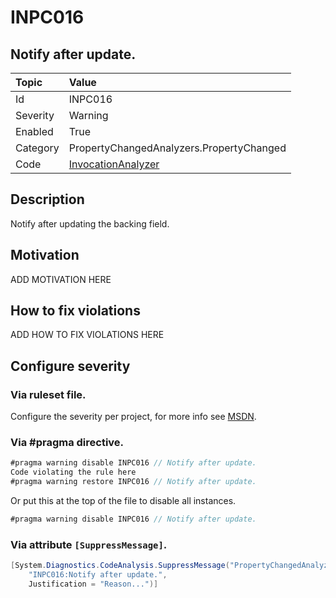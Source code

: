 # INPC016
## Notify after update.

| Topic    | Value
| :--      | :--
| Id       | INPC016
| Severity | Warning
| Enabled  | True
| Category | PropertyChangedAnalyzers.PropertyChanged
| Code     | [InvocationAnalyzer]([InvocationAnalyzer](https://github.com/DotNetAnalyzers/PropertyChangedAnalyzers/blob/master/PropertyChangedAnalyzers/NodeAnalyzers/InvocationAnalyzer.cs))

## Description

Notify after updating the backing field.

## Motivation

ADD MOTIVATION HERE

## How to fix violations

ADD HOW TO FIX VIOLATIONS HERE

<!-- start generated config severity -->
## Configure severity

### Via ruleset file.

Configure the severity per project, for more info see [MSDN](https://msdn.microsoft.com/en-us/library/dd264949.aspx).

### Via #pragma directive.
```C#
#pragma warning disable INPC016 // Notify after update.
Code violating the rule here
#pragma warning restore INPC016 // Notify after update.
```

Or put this at the top of the file to disable all instances.
```C#
#pragma warning disable INPC016 // Notify after update.
```

### Via attribute `[SuppressMessage]`.

```C#
[System.Diagnostics.CodeAnalysis.SuppressMessage("PropertyChangedAnalyzers.PropertyChanged", 
    "INPC016:Notify after update.", 
    Justification = "Reason...")]
```
<!-- end generated config severity -->